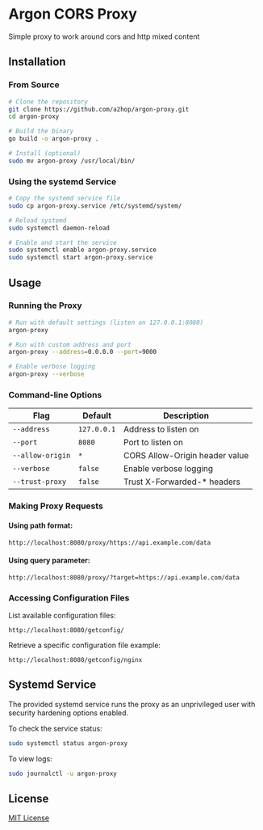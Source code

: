 # Argon CORS Proxy

Simple proxy to work around cors and http mixed content


## Installation

### From Source

```bash
# Clone the repository
git clone https://github.com/a2hop/argon-proxy.git
cd argon-proxy

# Build the binary
go build -o argon-proxy .

# Install (optional)
sudo mv argon-proxy /usr/local/bin/
```

### Using the systemd Service

```bash
# Copy the systemd service file
sudo cp argon-proxy.service /etc/systemd/system/

# Reload systemd
sudo systemctl daemon-reload

# Enable and start the service
sudo systemctl enable argon-proxy.service
sudo systemctl start argon-proxy.service
```

## Usage

### Running the Proxy

```bash
# Run with default settings (listen on 127.0.0.1:8080)
argon-proxy

# Run with custom address and port
argon-proxy --address=0.0.0.0 --port=9000

# Enable verbose logging
argon-proxy --verbose
```

### Command-line Options

| Flag | Default | Description |
|------|---------|-------------|
| `--address` | `127.0.0.1` | Address to listen on |
| `--port` | `8080` | Port to listen on |
| `--allow-origin` | `*` | CORS Allow-Origin header value |
| `--verbose` | `false` | Enable verbose logging |
| `--trust-proxy` | `false` | Trust X-Forwarded-* headers |

### Making Proxy Requests

#### Using path format:

```
http://localhost:8080/proxy/https://api.example.com/data
```

#### Using query parameter:

```
http://localhost:8080/proxy/?target=https://api.example.com/data
```

### Accessing Configuration Files

List available configuration files:

```
http://localhost:8080/getconfig/
```

Retrieve a specific configuration file example:

```
http://localhost:8080/getconfig/nginx
```


## Systemd Service

The provided systemd service runs the proxy as an unprivileged user with security hardening options enabled.

To check the service status:

```bash
sudo systemctl status argon-proxy
```

To view logs:

```bash
sudo journalctl -u argon-proxy
```

## License

[MIT License](LICENSE)
